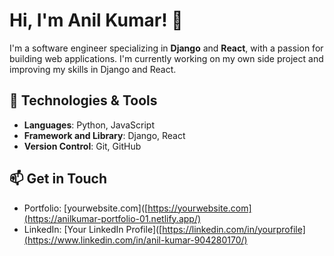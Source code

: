 
# Hi, I'm Anil Kumar! 👋
I'm a software engineer specializing in **Django** and **React**, with a passion for building web applications. I'm currently working on my own side project and improving my skills in Django and React.

## 🔧 Technologies & Tools
- **Languages**: Python, JavaScript
- **Framework and Library**: Django, React
- **Version Control**: Git, GitHub


## 📫 Get in Touch
- Portfolio: [yourwebsite.com]([https://yourwebsite.com](https://anilkumar-portfolio-01.netlify.app/)
- LinkedIn: [Your LinkedIn Profile]([https://linkedin.com/in/yourprofile](https://www.linkedin.com/in/anil-kumar-904280170/)
